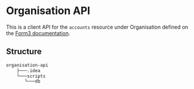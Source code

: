 # Organisation API

This is a client API for the `accounts` resource under Organisation defined on the [Form3 documentation](http://api-docs.form3.tech/api.html#organisation-accounts).

## Structure

```bash
organisation-api
    ├───.idea
    └───scripts
       └───db
```

